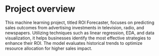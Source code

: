 # Project overview
This machine learning project, titled ROI Forecaster, focuses on predicting sales outcomes from advertising investments in television, radio, and newspapers. Utilizing techniques such as linear regression, EDA, and data visualization, it helps businesses identify the most effective strategies to enhance their ROI. The model evaluates historical trends to optimize resource allocation for higher sales impact.
